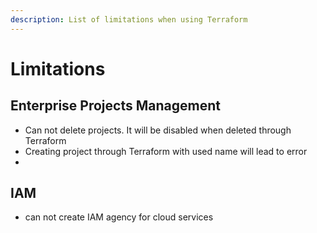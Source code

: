 ```yaml
---
description: List of limitations when using Terraform
---
```


# Limitations

## Enterprise Projects Management&#x20;

* Can not delete projects. It will be disabled when deleted through Terraform
* Creating project through Terraform with used name will lead to error
*

## IAM

* can not create IAM agency for cloud services
